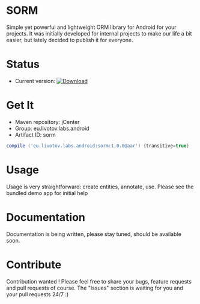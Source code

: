 # SORM

Simple yet powerful and lightweight ORM library for Android for your projects.
It was initially developed for internal projects to make our life a bit easier, but lately decided to 
publish it for everyone.


Status
===

- Current version: [ ![Download](https://api.bintray.com/packages/livotovlabs/maven/SORM/images/download.svg) ](https://bintray.com/livotovlabs/maven/SORM/_latestVersion)


Get It
===

- Maven repository: jCenter
- Group: eu.livotov.labs.android
- Artifact ID: sorm

```groovy
compile ('eu.livotov.labs.android:sorm:1.0.0@aar') {transitive=true}

```

Usage
===
          
 Usage is very straightforward: create entities, annotate, use.
 Please see the bundled demo app for initial help
 

Documentation
===

 Documentation is being written, please stay tuned, should be available soon.


Contribute
===

Contribution wanted !
Please feel free to share your bugs, feature requests and pull requests of course. The "Issues" section is waiting for you and your pull requests  24/7 :)
